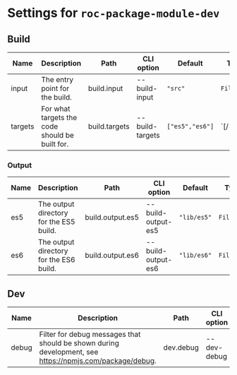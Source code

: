 # Settings for `roc-package-module-dev`

## Build

| Name    | Description                                                                                             | Path             | CLI option         | Default         | Type                | Required |
| ------- | ------------------------------------------------------------------------------------------------------- | ---------------- | ------------------ | --------------- | ------------------- | -------- |
| input   | The entry point for the build.                                                                          | build.input      | --build-input      | `"src"`         | `Filepath`          | No       |
| targets | For what targets the code should be built for.                                                          | build.targets    | --build-targets    | `["es5","es6"]` | `[/|^es5$|^es6$/i]` | No       |

### Output

| Name    | Description                                                                                             | Path             | CLI option         | Default         | Type                | Required |
| ------- | ------------------------------------------------------------------------------------------------------- | ---------------- | ------------------ | --------------- | ------------------- | -------- |
| es5     | The output directory for the ES5 build.                                                                 | build.output.es5 | --build-output-es5 | `"lib/es5"`     | `Filepath`          | No       |
| es6     | The output directory for the ES6 build.                                                                 | build.output.es6 | --build-output-es6 | `"lib/es6"`     | `Filepath`          | No       |

## Dev

| Name    | Description                                                                                             | Path             | CLI option         | Default         | Type                | Required |
| ------- | ------------------------------------------------------------------------------------------------------- | ---------------- | ------------------ | --------------- | ------------------- | -------- |
| debug   | Filter for debug messages that should be shown during development, see https://npmjs.com/package/debug. | dev.debug        | --dev-debug        | `"roc:*"`       | `String`            | No       |


